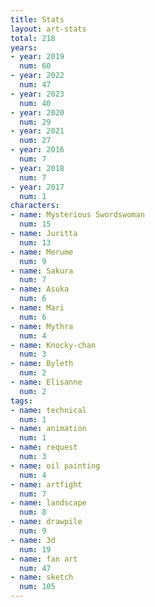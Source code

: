 ```yaml
---
title: Stats
layout: art-stats
total: 218
years:
- year: 2019
  num: 60
- year: 2022
  num: 47
- year: 2023
  num: 40
- year: 2020
  num: 29
- year: 2021
  num: 27
- year: 2016
  num: 7
- year: 2018
  num: 7
- year: 2017
  num: 1
characters:
- name: Mysterious Swordswoman
  num: 15
- name: Juritta
  num: 13
- name: Merume
  num: 9
- name: Sakura
  num: 7
- name: Asuka
  num: 6
- name: Mari
  num: 6
- name: Mythra
  num: 4
- name: Knocky-chan
  num: 3
- name: Byleth
  num: 2
- name: Elisanne
  num: 2
tags:
- name: technical
  num: 1
- name: animation
  num: 1
- name: request
  num: 3
- name: oil painting
  num: 4
- name: artfight
  num: 7
- name: landscape
  num: 8
- name: drawpile
  num: 9
- name: 3d
  num: 19
- name: fan art
  num: 47
- name: sketch
  num: 105
---
```

